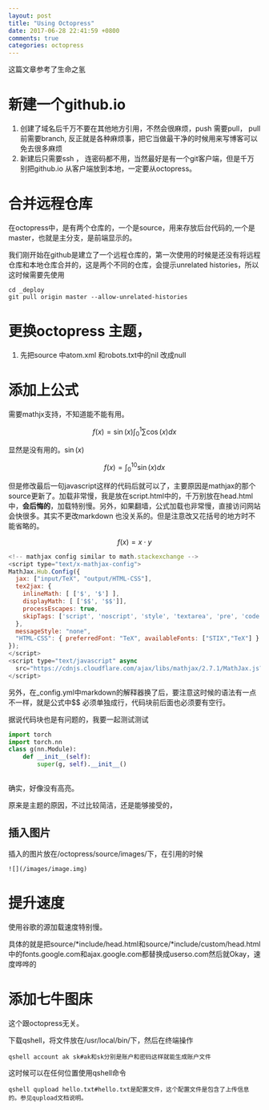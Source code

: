 ```yaml
---
layout: post
title: "Using Octopress"
date: 2017-06-28 22:41:59 +0800
comments: true
categories: octopress
---
```


这篇文章参考了生命之氢

[reference]: http://shengmingzhiqing.com/blog/octopress-lean-modification-1.html/	"生命之氢"
[reference]: http://shengmingzhiqing.com/blog/octopress-lean-modification-1.html/	" reference from here"

# 新建一个github.io

1. 创建了域名后千万不要在其他地方引用，不然会很麻烦，push 需要pull， pull 前需要branch, 反正就是各种麻烦事，把它当做最干净的时候用来写博客可以免去很多麻烦
2. 新建后只需要ssh ， 连密码都不用，当然最好是有一个git客户端，但是千万别把github.io 从客户端放到本地，一定要从octopress。

# 合并远程仓库

在octopress中，是有两个仓库的，一个是source，用来存放后台代码的,一个是master，也就是主分支，是前端显示的。

我们刚开始在github是建立了一个远程仓库的，第一次使用的时候是还没有将远程仓库和本地仓库合并的，这是两个不同的仓库，会提示unrelated histories，所以这时候需要先使用

~~~shell
cd _deploy
git pull origin master --allow-unrelated-histories
~~~



# 更换octopress 主题，

1. 先把source 中atom.xml 和robots.txt中的nil 改成null

# 添加上公式

需要mathjx支持，不知道能不能有用。

$$f(x) = \sin(x)\int_{0}^{1}\sum \cos(x)dx$$

显然是没有用的。$\sin(x)$

$$f(x) = \int^{10}_0\sin(x)dx$$

但是修改最后一句javascript这样的代码后就可以了，主要原因是mathjax的那个source更新了。加载非常慢，我是放在script.html中的，千万别放在head.html中，**会后悔的**，加载特别慢。另外，如果翻墙，公式加载也非常慢，直接访问网站会快很多。其实不更改markdown 也没关系的。但是注意改又花括号的地方时不能省略的。

$$f(x) =x\cdot y$$

```Javascript
<!-- mathjax config similar to math.stackexchange -->
<script type="text/x-mathjax-config">
MathJax.Hub.Config({
  jax: ["input/TeX", "output/HTML-CSS"],
  tex2jax: {
    inlineMath: [ ['$', '$'] ],
    displayMath: [ ['$$', '$$']],
    processEscapes: true,
    skipTags: ['script', 'noscript', 'style', 'textarea', 'pre', 'code']
  },
  messageStyle: "none",
  "HTML-CSS": { preferredFont: "TeX", availableFonts: ["STIX","TeX"] }
});
</script>
<script type="text/javascript" async
  src="https://cdnjs.cloudflare.com/ajax/libs/mathjax/2.7.1/MathJax.js?config=TeX-MML-AM_CHTML">
</script>
```



另外，在_config.yml中markdown的解释器换了后，要注意这时候的语法有一点不一样，就是公式中$$ 必须单独成行，代码块前后面也必须要有空行。

据说代码块也是有问题的，我要一起测试测试



```python
import torch
import torch.nn
class g(nn.Module):
    def __init__(self):
        super(g, self).__init__()
        
```



确实，好像没有高亮。

原来是主题的原因，不过比较简洁，还是能够接受的，

## 插入图片

插入的图片放在/octopress/source/images/下，在引用的时候

```
![](/images/image.img)
```



# 提升速度

使用谷歌的源加载速度特别慢。

具体的就是把source/*include/head.html和source/*include/custom/head.html中的fonts.google.com和ajax.google.com都替换成userso.com然后就Okay，速度哗哗的



# 添加七牛图床

这个跟octopress无关。

下载qshell，将文件放在/usr/local/bin/下，然后在终端操作

~~~shell
qshell account ak sk#ak和sk分别是账户和密码这样就能生成账户文件
~~~

这时候可以在任何位置使用qshell命令

~~~shell
qshell qupload hello.txt#hello.txt是配置文件，这个配置文件是包含了上传信息的。参见qupload文档说明。
~~~

